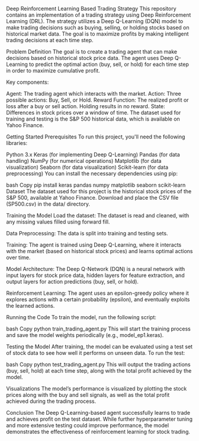 Deep Reinforcement Learning Based Trading Strategy
This repository contains an implementation of a trading strategy using Deep Reinforcement Learning (DRL). The strategy utilizes a Deep Q-Learning (DQN) model to make trading decisions such as buying, selling, or holding stocks based on historical market data. The goal is to maximize profits by making intelligent trading decisions at each time step.

Problem Definition
The goal is to create a trading agent that can make decisions based on historical stock price data. The agent uses Deep Q-Learning to predict the optimal action (buy, sell, or hold) for each time step in order to maximize cumulative profit.

Key components:

Agent: The trading agent which interacts with the market.
Action: Three possible actions: Buy, Sell, or Hold.
Reward Function: The realized profit or loss after a buy or sell action. Holding results in no reward.
State: Differences in stock prices over a window of time.
The dataset used for training and testing is the S&P 500 historical data, which is available on Yahoo Finance.

Getting Started
Prerequisites
To run this project, you'll need the following libraries:

Python 3.x
Keras (for implementing Deep Q-Learning)
Pandas (for data handling)
NumPy (for numerical operations)
Matplotlib (for data visualization)
Seaborn (for data visualization)
Scikit-learn (for data preprocessing)
You can install the necessary dependencies using pip:

bash
Copy
pip install keras pandas numpy matplotlib seaborn scikit-learn
Dataset
The dataset used for this project is the historical stock prices of the S&P 500, available at Yahoo Finance. Download and place the CSV file (SP500.csv) in the data/ directory.

Training the Model
Load the dataset: The dataset is read and cleaned, with any missing values filled using forward fill.

Data Preprocessing: The data is split into training and testing sets.

Training: The agent is trained using Deep Q-Learning, where it interacts with the market (based on historical stock prices) and learns optimal actions over time.

Model Architecture: The Deep Q-Network (DQN) is a neural network with input layers for stock price data, hidden layers for feature extraction, and output layers for action predictions (buy, sell, or hold).

Reinforcement Learning: The agent uses an epsilon-greedy policy where it explores actions with a certain probability (epsilon), and eventually exploits the learned actions.

Running the Code
To train the model, run the following script:

bash
Copy
python train_trading_agent.py
This will start the training process and save the model weights periodically (e.g., model_ep1.keras).

Testing the Model
After training, the model can be evaluated using a test set of stock data to see how well it performs on unseen data. To run the test:

bash
Copy
python test_trading_agent.py
This will output the trading actions (buy, sell, hold) at each time step, along with the total profit achieved by the model.

Visualizations
The model’s performance is visualized by plotting the stock prices along with the buy and sell signals, as well as the total profit achieved during the trading process.

Conclusion
The Deep Q-Learning-based agent successfully learns to trade and achieves profit on the test dataset. While further hyperparameter tuning and more extensive testing could improve performance, the model demonstrates the effectiveness of reinforcement learning for stock trading.
